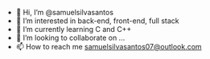 - 👋 Hi, I’m @samuelsilvasantos
- 👀 I’m interested in back-end, front-end, full stack
- 🌱 I’m currently learning C and C++
- 💞️ I’m looking to collaborate on ...
- 📫 How to reach me samuelsilvasantos07@outlook.com

<!---
samuelsilvasantos/samuelsilvasantos is a ✨ special ✨ repository because its `README.md` (this file) appears on your GitHub profile.
You can click the Preview link to take a look at your changes.
--->
